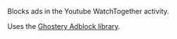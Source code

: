 Blocks ads in the Youtube WatchTogether activity.

Uses the [Ghostery Adblock library](https://github.com/ghostery/adblocker).